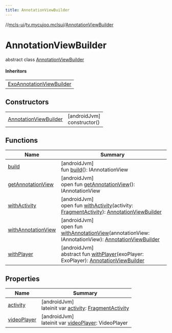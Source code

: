 ```yaml
---
title: AnnotationViewBuilder
---
```

//[mcls-ui](../../../index.html)/[tv.mycujoo.mclsui](../index.html)/[AnnotationViewBuilder](index.html)



# AnnotationViewBuilder

abstract class [AnnotationViewBuilder](index.html)

#### Inheritors


| |
|---|
| [ExoAnnotationViewBuilder](../-exo-annotation-view-builder/index.html) |


## Constructors


| | |
|---|---|
| [AnnotationViewBuilder](-annotation-view-builder.html) | [androidJvm]<br>constructor() |


## Functions


| Name | Summary |
|---|---|
| [build](build.html) | [androidJvm]<br>fun [build](build.html)(): IAnnotationView |
| [getAnnotationView](get-annotation-view.html) | [androidJvm]<br>open fun [getAnnotationView](get-annotation-view.html)(): IAnnotationView |
| [withActivity](with-activity.html) | [androidJvm]<br>open fun [withActivity](with-activity.html)(activity: [FragmentActivity](https://developer.android.com/reference/kotlin/androidx/fragment/app/FragmentActivity.html)): [AnnotationViewBuilder](index.html) |
| [withAnnotationView](with-annotation-view.html) | [androidJvm]<br>open fun [withAnnotationView](with-annotation-view.html)(annotationView: IAnnotationView): [AnnotationViewBuilder](index.html) |
| [withPlayer](with-player.html) | [androidJvm]<br>abstract fun [withPlayer](with-player.html)(exoPlayer: ExoPlayer): [AnnotationViewBuilder](index.html) |


## Properties


| Name | Summary |
|---|---|
| [activity](activity.html) | [androidJvm]<br>lateinit var [activity](activity.html): [FragmentActivity](https://developer.android.com/reference/kotlin/androidx/fragment/app/FragmentActivity.html) |
| [videoPlayer](video-player.html) | [androidJvm]<br>lateinit var [videoPlayer](video-player.html): VideoPlayer |

